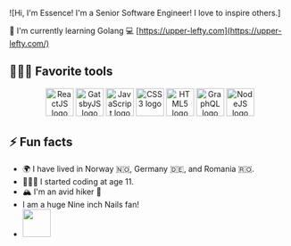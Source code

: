 ![Hi, I'm Essence! I'm a Senior Software Engineer! I love to inspire others.]

🚀 I'm currently learning Golang
💻 [https://upper-lefty.com](https://upper-lefty.com/)<br/>


## 👩🏽‍💻 Favorite tools

<div align="center">
<img height="50px" src="./images/react-atom.svg" alt="ReactJS logo"/> <img height="50px" src="./images/Gatsby_Monogram.svg" alt="GatsbyJS logo"/> <img height="50px" src="https://upload.wikimedia.org/wikipedia/commons/thumb/6/6a/JavaScript-logo.png/480px-JavaScript-logo.png" alt="JavaScript logo"/> <img height="50px" src="/images/css-3.svg" alt="CSS3 logo"/>
<img height="50px" src="./images/html5.svg" alt="HTML5 logo"/> <img height="50px" src="https://graphql.org/img/logo.svg" alt="GraphQL logo"/> <img height="50px" src="./images/nodejs.svg" alt="NodeJS logo"/>
</div>

## ⚡ Fun facts
- 🌍 I have lived in Norway 🇳🇴, Germany 🇩🇪, and Romania 🇷🇴. 
- 👩🏽‍💻 I started coding at age 11.
- 🏔 I'm an avid hiker 🥾
- I am a huge Nine inch Nails fan! <br/>
- <a href="https://www.logosurfer.com/wp-content/uploads/2018/03/nine-inch-nails-logo_0.png" target="_blank"><img style="color:white;" height="50px" src="https://www.logosurfer.com/wp-content/uploads/2018/03/nine-inch-nails-logo_0.png"  alt="Nine Inch Nails Logo"/></a> 
